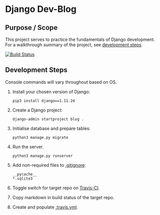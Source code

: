 # Django Dev-Blog

## Purpose / Scope

This project serves to practice the fundamentals of Django development.  
For a walkthrough summary of the project, see [development steps](#development-steps).

[![Build Status](https://travis-ci.org/ElliotRedhead/Django-DevBlog.svg?branch=master)](https://travis-ci.org/ElliotRedhead/Django-DevBlog)

## Development Steps

Console commands will vary throughout based on OS.

1. Install your chosen version of Django:  
    ```console
    pip3 install django==1.11.24
    ```

2. Create a Django project:
    ```console
    django-admin startproject blog .
    ```

3. Initialise database and prepare tables:
    ```console
    python3 manage.py migrate
    ```

4. Run the server.
    ```console
    python3 manage.py runserver
    ```

5. Add non-required files to [.gitignore](.gitignore):
    ```
    __pycache__
    *.sqlite3
    ```

6. Toggle switch for target repo on [Travis-CI](https://travis-ci.org/account/repositories).

7. Copy markdown in build status of the target repo.

8. Create and populate [.travis.yml](.travis.yml).